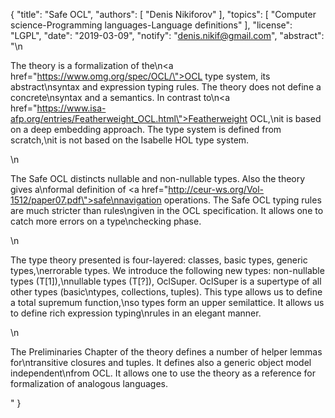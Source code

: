 {
    "title": "Safe OCL",
    "authors": [
        "Denis Nikiforov"
    ],
    "topics": [
        "Computer science-Programming languages-Language definitions"
    ],
    "license": "LGPL",
    "date": "2019-03-09",
    "notify": "denis.nikif@gmail.com",
    "abstract": "\n<p>The theory is a formalization of the\n<a href=\"https://www.omg.org/spec/OCL/\">OCL</a> type system, its abstract\nsyntax and expression typing rules. The theory does not define a concrete\nsyntax and a semantics. In contrast to\n<a href=\"https://www.isa-afp.org/entries/Featherweight_OCL.html\">Featherweight OCL</a>,\nit is based on a deep embedding approach. The type system is defined from scratch,\nit is not based on the Isabelle HOL type system.</p>\n<p>The Safe OCL distincts nullable and non-nullable types. Also the theory gives a\nformal definition of <a href=\"http://ceur-ws.org/Vol-1512/paper07.pdf\">safe\nnavigation operations</a>. The Safe OCL typing rules are much stricter than rules\ngiven in the OCL specification. It allows one to catch more errors on a type\nchecking phase.</p>\n<p>The type theory presented is four-layered: classes, basic types, generic types,\nerrorable types. We introduce the following new types: non-nullable types (T[1]),\nnullable types (T[?]), OclSuper. OclSuper is a supertype of all other types (basic\ntypes, collections, tuples). This type allows us to define a total supremum function,\nso types form an upper semilattice. It allows us to define rich expression typing\nrules in an elegant manner.</p>\n<p>The Preliminaries Chapter of the theory defines a number of helper lemmas for\ntransitive closures and tuples. It defines also a generic object model independent\nfrom OCL. It allows one to use the theory as a reference for formalization of analogous languages.</p>"
}